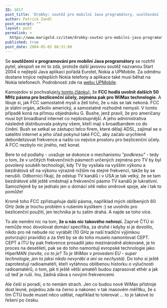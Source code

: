 ```yaml
---
ID: 1017
post_title: 'Drobky: soutěž pro mobilní Java programátory, uvolňování frekvencí v&nbsp;USA a&nbsp;jak u&nbsp;nás:)'
author: Patrick Zandl
post_excerpt: ""
layout: post
permalink: >
  https://www.marigold.cz/item/drobky-soutez-pro-mobilni-java-programatory-uvolnovani-frekvenci-v-usa-a-jak-u-nas
published: true
post_date: 2004-05-05 08:31:00
---
```

<P>Se <STRONG>soutěžemi v programování pro mobilní Java programátory</STRONG> se roztrhl pytel, alespoň se mi to zdá, protože další javovou soutěž nazvanou Start 2004 o nejlepší Java aplikaci pořádá Eurotel, Nokia a UPMobile. Za odměnu dostane trojice nejlepších Nokia telefony a aplikace také musí běhat na Nokia telefonech. Podrobnosti zde na <A href="http://start.up.cz/" target=_blank>webu UPMobile</A>.</P>
<P>Kamojedov si pochvaluje<A href="http://vucako.bloguje.cz/40049_item.php" target=_blank>(v tomto článku)</A>, že <STRONG>FCC hodlá uvolnit dalších 50 MHz pásma pro bezlicenční účely, zejména pak pro WiMax technologie</STRONG>. A libuje si, jak FCC samostatně myslí a želí toho, že u nás se tak nekoná. FCC je státní orgán, ačkoliv americký, a samostatně rozhodně nemyslí. V tomto případě koná na přímou objednávku G. Bushe, jenž pravil, že pro američany musí být broadband internet&#160;co nejdostupnější. A jeho administrativa následně distribuovala pokyny všem, kteří mají s broadbandem co do činění. Bush se setkal se zástupci telco firem, které dělají ADSL, zajímal se o satelitní internet a jeho úřad pokynul také FCC, aby začalo urychleně debordelizovat frekvence a našlo co nejvíce prostoru pro bezlicenční účely. A FCC nezbylo nic jiného, než konat. </P>
<P>Bere to od podlahy - uvažuje se dokonce o mechanismu <EM>"podkresu"</EM> - tedy o tom, že v určitých frekvenčních pásmech určených zejména pro TV by byl povolený souběh technologií, kdy TV by vysílala na vyšším výkonu a bezdrátová síť na výkonu výrazně nižším na stejné frekvenci, takže by se nerušili. Odborníci říkají, že odstup TV kanálů i v USA je tak velký, že se tam bezdrátové sítě ještě vměstnají a frekvenční pásmo TV kanálů je lukrativní. Samozřejmě by se jednalo jen o domácí sítě nebo směrové spoje, ale i tak to pomůže! </P>
<P>Kromě toho FCC zpřístupňuje další pásma, například mých oblíbených 60 GHz (kde je trochu problém s rušením kyslíkem :) se uvolnilo pro bezlicenční použití, jen technika je tu zatím drahá. A najde se toho více. </P>
<P>To ale nemění nic na tom, <STRONG>že u nás nic takového nehrozí.</STRONG> Zaprvé ČTÚ si nemůže moc dovolovat domácí specifika, za druhé i kdyby si je dovolilo, nikdo pro ně nebude nic vyrábět (10 GHz je naší tradiční výjimkou potvrzující pravidlo) a za třetí by se do toho muselo namontovat CEPT. CEPT&#160;a ITU by pak frekvence prosadili jako mezinárodně alokované, je to proces na desetiletí, pak se do toho namontují evropské technologie jako HiperMAN <EM>(nevíte, co to je? To je WiMax v provedení EU - super technologie, jen to jaksi nikdo nevyrábí a ani se nechystá)</EM>. Do toho si ještě zaprotestují radioamatéři, kteří vytáhnou oblíbenou historku o výlučnosti radioamatérů, o tom, jak ti ještě větší amatéři budou zaprasovat&#160;ethér a jak už teď je ruší. Inu, žádná sláva s novými frekvencemi.</P>
<P>Ale češi si poradí, o to nemám strach. Jen co budou nové WiMax přístroje dost levné, pojedou zde na černo&#160;a nakonec v tak masovém měřítku, že s tím ČTÚ bude muset něco udělat, například to tolerovat ... to je takové to řešení po česku.&#160;</P>